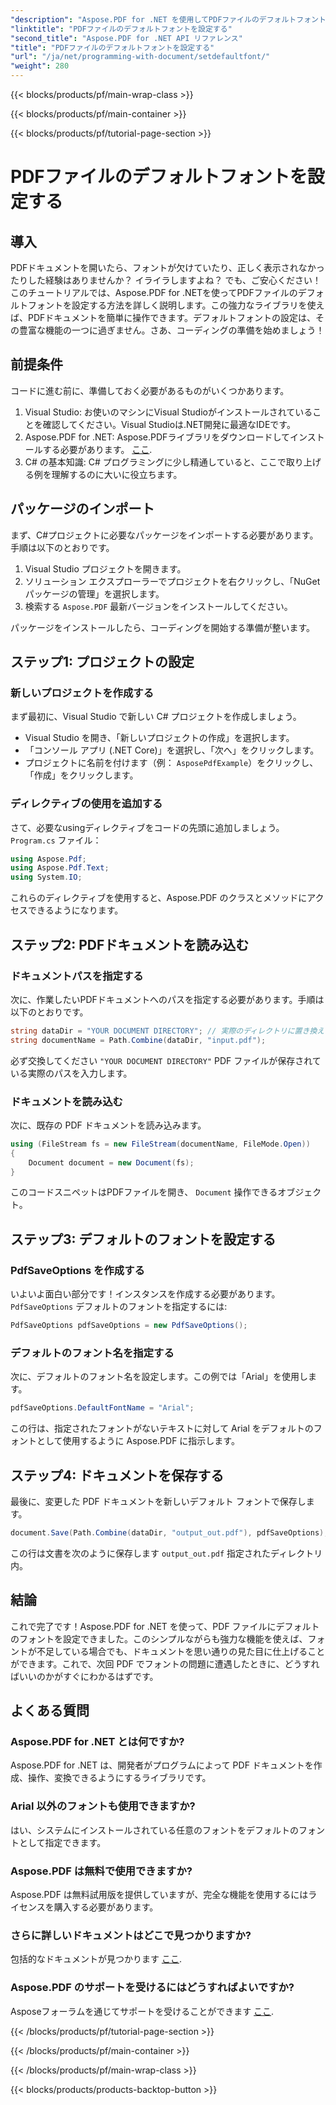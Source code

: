 ```yaml
---
"description": "Aspose.PDF for .NET を使用してPDFファイルのデフォルトフォントを設定する方法を、ステップバイステップで解説します。PDFドキュメントの強化を目指す開発者に最適です。"
"linktitle": "PDFファイルのデフォルトフォントを設定する"
"second_title": "Aspose.PDF for .NET API リファレンス"
"title": "PDFファイルのデフォルトフォントを設定する"
"url": "/ja/net/programming-with-document/setdefaultfont/"
"weight": 280
---
```


{{< blocks/products/pf/main-wrap-class >}}

{{< blocks/products/pf/main-container >}}

{{< blocks/products/pf/tutorial-page-section >}}

# PDFファイルのデフォルトフォントを設定する

## 導入

PDFドキュメントを開いたら、フォントが欠けていたり、正しく表示されなかったりした経験はありませんか？ イライラしますよね？ でも、ご安心ください！このチュートリアルでは、Aspose.PDF for .NETを使ってPDFファイルのデフォルトフォントを設定する方法を詳しく説明します。この強力なライブラリを使えば、PDFドキュメントを簡単に操作できます。デフォルトフォントの設定は、その豊富な機能の一つに過ぎません。さあ、コーディングの準備を始めましょう！

## 前提条件

コードに進む前に、準備しておく必要があるものがいくつかあります。

1. Visual Studio: お使いのマシンにVisual Studioがインストールされていることを確認してください。Visual Studioは.NET開発に最適なIDEです。
2. Aspose.PDF for .NET: Aspose.PDFライブラリをダウンロードしてインストールする必要があります。 [ここ](https://releases。aspose.com/pdf/net/).
3. C# の基本知識: C# プログラミングに少し精通していると、ここで取り上げる例を理解するのに大いに役立ちます。

## パッケージのインポート

まず、C#プロジェクトに必要なパッケージをインポートする必要があります。手順は以下のとおりです。

1. Visual Studio プロジェクトを開きます。
2. ソリューション エクスプローラーでプロジェクトを右クリックし、「NuGet パッケージの管理」を選択します。
3. 検索する `Aspose.PDF` 最新バージョンをインストールしてください。

パッケージをインストールしたら、コーディングを開始する準備が整います。

## ステップ1: プロジェクトの設定

### 新しいプロジェクトを作成する

まず最初に、Visual Studio で新しい C# プロジェクトを作成しましょう。

- Visual Studio を開き、「新しいプロジェクトの作成」を選択します。
- 「コンソール アプリ (.NET Core)」を選択し、「次へ」をクリックします。
- プロジェクトに名前を付けます（例： `AsposePdfExample`）をクリックし、「作成」をクリックします。

### ディレクティブの使用を追加する

さて、必要なusingディレクティブをコードの先頭に追加しましょう。 `Program.cs` ファイル：

```csharp
using Aspose.Pdf;
using Aspose.Pdf.Text;
using System.IO;
```

これらのディレクティブを使用すると、Aspose.PDF のクラスとメソッドにアクセスできるようになります。

## ステップ2: PDFドキュメントを読み込む

### ドキュメントパスを指定する

次に、作業したいPDFドキュメントへのパスを指定する必要があります。手順は以下のとおりです。

```csharp
string dataDir = "YOUR DOCUMENT DIRECTORY"; // 実際のディレクトリに置き換えてください
string documentName = Path.Combine(dataDir, "input.pdf");
```

必ず交換してください `"YOUR DOCUMENT DIRECTORY"` PDF ファイルが保存されている実際のパスを入力します。

### ドキュメントを読み込む

次に、既存の PDF ドキュメントを読み込みます。

```csharp
using (FileStream fs = new FileStream(documentName, FileMode.Open))
{
    Document document = new Document(fs);
}
```

このコードスニペットはPDFファイルを開き、 `Document` 操作できるオブジェクト。

## ステップ3: デフォルトのフォントを設定する

### PdfSaveOptions を作成する

いよいよ面白い部分です！インスタンスを作成する必要があります。 `PdfSaveOptions` デフォルトのフォントを指定するには:

```csharp
PdfSaveOptions pdfSaveOptions = new PdfSaveOptions();
```

### デフォルトのフォント名を指定する

次に、デフォルトのフォント名を設定します。この例では「Arial」を使用します。

```csharp
pdfSaveOptions.DefaultFontName = "Arial";
```

この行は、指定されたフォントがないテキストに対して Arial をデフォルトのフォントとして使用するように Aspose.PDF に指示します。

## ステップ4: ドキュメントを保存する

最後に、変更した PDF ドキュメントを新しいデフォルト フォントで保存します。

```csharp
document.Save(Path.Combine(dataDir, "output_out.pdf"), pdfSaveOptions);
```

この行は文書を次のように保存します `output_out.pdf` 指定されたディレクトリ内。

## 結論

これで完了です！Aspose.PDF for .NET を使って、PDF ファイルにデフォルトのフォントを設定できました。このシンプルながらも強力な機能を使えば、フォントが不足している場合でも、ドキュメントを思い通りの見た目に仕上げることができます。これで、次回 PDF でフォントの問題に遭遇したときに、どうすればいいのかがすぐにわかるはずです。

## よくある質問

### Aspose.PDF for .NET とは何ですか?
Aspose.PDF for .NET は、開発者がプログラムによって PDF ドキュメントを作成、操作、変換できるようにするライブラリです。

### Arial 以外のフォントも使用できますか?
はい、システムにインストールされている任意のフォントをデフォルトのフォントとして指定できます。

### Aspose.PDF は無料で使用できますか?
Aspose.PDF は無料試用版を提供していますが、完全な機能を使用するにはライセンスを購入する必要があります。

### さらに詳しいドキュメントはどこで見つかりますか?
包括的なドキュメントが見つかります [ここ](https://reference。aspose.com/pdf/net/).

### Aspose.PDF のサポートを受けるにはどうすればよいですか?
Asposeフォーラムを通じてサポートを受けることができます [ここ](https://forum。aspose.com/c/pdf/10).

{{< /blocks/products/pf/tutorial-page-section >}}

{{< /blocks/products/pf/main-container >}}

{{< /blocks/products/pf/main-wrap-class >}}

{{< blocks/products/products-backtop-button >}}